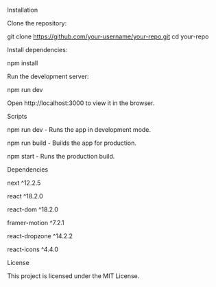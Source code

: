 Installation

Clone the repository:

git clone https://github.com/your-username/your-repo.git
cd your-repo


Install dependencies:

npm install


Run the development server:

npm run dev


Open http://localhost:3000
 to view it in the browser.

Scripts

npm run dev - Runs the app in development mode.

npm run build - Builds the app for production.

npm start - Runs the production build.

Dependencies

next ^12.2.5

react ^18.2.0

react-dom ^18.2.0

framer-motion ^7.2.1

react-dropzone ^14.2.2

react-icons ^4.4.0

License

This project is licensed under the MIT License.
